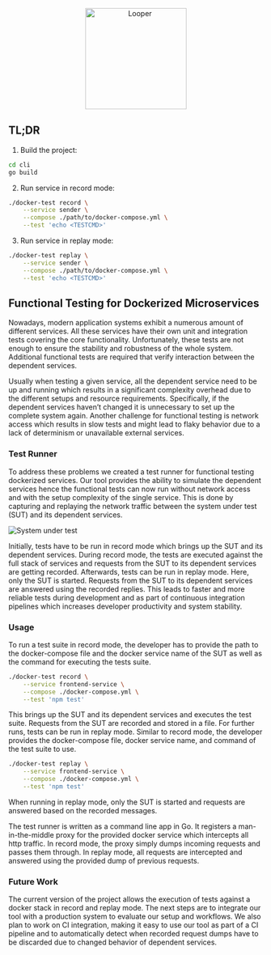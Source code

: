 <p align="center">
  <img src="https://user-images.githubusercontent.com/7422050/56345043-1924ca00-61bf-11e9-9832-58a50379851f.png" width="200" alt="Looper"/>
</p>


## TL;DR

1. Build the project:
```bash
cd cli
go build
```
2. Run service in record mode:
```bash
./docker-test record \
    --service sender \
    --compose ./path/to/docker-compose.yml \
    --test 'echo <TESTCMD>'
```
3. Run service in replay mode:
```bash
./docker-test replay \
    --service sender \
    --compose ./path/to/docker-compose.yml \
    --test 'echo <TESTCMD>'
```

## Functional Testing for Dockerized Microservices

Nowadays, modern application systems exhibit a numerous amount of different services. All these services have their own unit and integration tests covering the core functionality. Unfortunately, these tests are not enough to ensure the stability and robustness of the whole system. Additional functional tests are required that verify interaction between the dependent services.

Usually when testing a given service, all the dependent service need to be up and running which results in a significant complexity overhead due to the different setups and resource requirements. Specifically, if the dependent services haven’t changed it is unnecessary to set up the complete system again. Another challenge for functional testing is network access which results in slow tests and might lead to flaky behavior due to a lack of determinism or unavailable external services.

### Test Runner
To address these problems we created a test runner for functional testing dockerized services. Our tool provides the ability to simulate the dependent services hence the functional tests can now run without network access and with the setup complexity of the single service. This is done by capturing and replaying the network traffic between the system under test (SUT) and its dependent services.

![System under test](https://user-images.githubusercontent.com/7422050/51401182-74a4d480-1b4a-11e9-80ba-247de6c3859f.png)

Initially, tests have to be run in record mode which brings up the SUT and its dependent services. During record mode, the tests are executed against the full stack of services and requests from the SUT to its dependent services are getting recorded.
Afterwards, tests can be run in replay mode. Here, only the SUT is started. Requests from the SUT to its dependent services are answered using the recorded replies. This leads to faster and more reliable tests during development and as part of continuous integration pipelines which increases developer productivity and system stability.


### Usage
To run a test suite in record mode, the developer has to provide the path to the docker-compose file and the docker service name of the SUT as well as the command for executing the tests suite.

```bash
./docker-test record \
    --service frontend-service \
    --compose ./docker-compose.yml \
    --test 'npm test'
```

This brings up the SUT and its dependent services and executes the test suite. Requests from the SUT are recorded and stored in a file. For further runs, tests can be run in replay mode. Similar to record mode, the developer provides the docker-compose file, docker service name, and command of the test suite to use.

```bash
./docker-test replay \
    --service frontend-service \
    --compose ./docker-compose.yml \
    --test 'npm test'
```

When running in replay mode, only the SUT is started and requests are answered based on the recorded messages.

The test runner is written as a command line app in Go. It registers a man-in-the-middle proxy for the provided docker service which intercepts all http traffic. In record mode, the proxy simply dumps incoming requests and passes them through. In replay mode, all requests are intercepted and answered using the provided dump of previous requests.

### Future Work
The current version of the project allows the execution of tests against a docker stack in record and replay mode. The next steps are to integrate our tool with a production system to evaluate our setup and workflows. We also plan to work on CI integration, making it easy to use our tool as part of a CI pipeline and to automatically detect when recorded request dumps have to be discarded due to changed behavior of dependent services.
